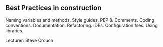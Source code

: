## Best Practices in construction

Naming variables and methods. Style guides. PEP 8. Comments. Coding conventions. Documentation. Refactoring. IDEs. Configuration files. Using libraries.

Lecturer: Steve Crouch
